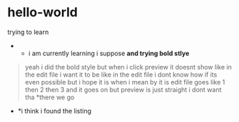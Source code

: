 # hello-world
trying to learn
* * i am currently learning i suppose
**and trying bold stlye**
>yeah i did the bold style but when i click preview it doesnt show like in the edit file i want it to be like in the edit file i dont know how if its even possible but i hope it is when i mean by it is edit file goes like 1 then 2 then 3 and it goes on but preview is just straight i dont want tha
*there we go
* *i think i found the listing

